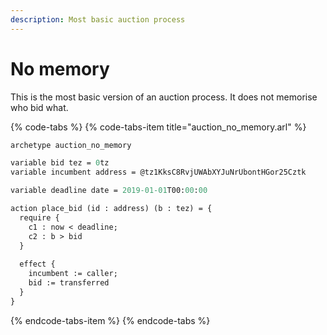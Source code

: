 ```yaml
---
description: Most basic auction process
---
```


# No memory

This is the most basic version of an auction process. It does not memorise who bid what.

{% code-tabs %}
{% code-tabs-item title="auction\_no\_memory.arl" %}
```ocaml
archetype auction_no_memory

variable bid tez = 0tz
variable incumbent address = @tz1KksC8RvjUWAbXYJuNrUbontHGor25Cztk

variable deadline date = 2019-01-01T00:00:00

action place_bid (id : address) (b : tez) = {
  require { 
    c1 : now < deadline;
    c2 : b > bid
  }
   
  effect {
    incumbent := caller;
    bid := transferred
  }
}

```
{% endcode-tabs-item %}
{% endcode-tabs %}



